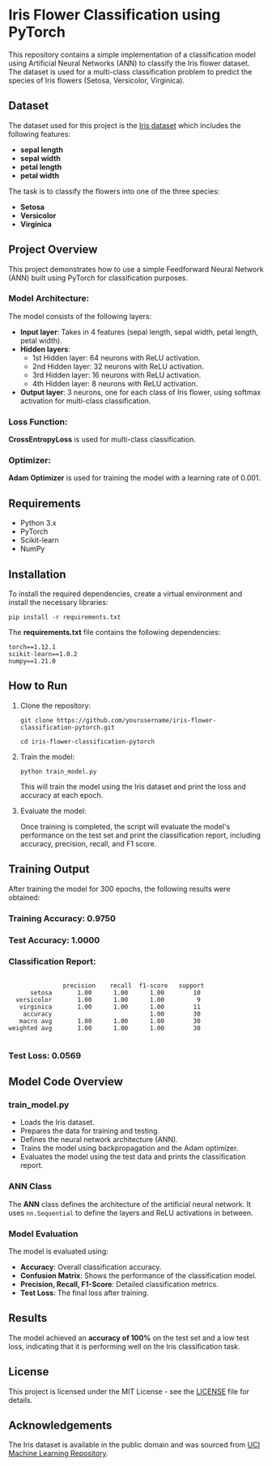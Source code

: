 <h1>Iris Flower Classification using PyTorch</h1>
    <p>This repository contains a simple implementation of a classification model using Artificial Neural Networks (ANN) to classify the Iris flower dataset. The dataset is used for a multi-class classification problem to predict the species of Iris flowers (Setosa, Versicolor, Virginica).</p>
    <h2>Dataset</h2>
    <p>The dataset used for this project is the <a href="https://archive.ics.uci.edu/ml/datasets/iris" target="_blank">Iris dataset</a> which includes the following features:</p>
    <ul>
        <li><strong>sepal length</strong></li>
        <li><strong>sepal width</strong></li>
        <li><strong>petal length</strong></li>
        <li><strong>petal width</strong></li>
    </ul>
    <p>The task is to classify the flowers into one of the three species:</p>
    <ul>
        <li><strong>Setosa</strong></li>
        <li><strong>Versicolor</strong></li>
        <li><strong>Virginica</strong></li>
    </ul>
    <h2>Project Overview</h2>
    <p>This project demonstrates how to use a simple Feedforward Neural Network (ANN) built using PyTorch for classification purposes.</p>
    <h3>Model Architecture:</h3>
    <p>The model consists of the following layers:</p>
    <ul>
        <li><strong>Input layer</strong>: Takes in 4 features (sepal length, sepal width, petal length, petal width).</li>
        <li><strong>Hidden layers</strong>:
            <ul>
                <li>1st Hidden layer: 64 neurons with ReLU activation.</li>
                <li>2nd Hidden layer: 32 neurons with ReLU activation.</li>
                <li>3rd Hidden layer: 16 neurons with ReLU activation.</li>
                <li>4th Hidden layer: 8 neurons with ReLU activation.</li>
            </ul>
        </li>
        <li><strong>Output layer</strong>: 3 neurons, one for each class of Iris flower, using softmax activation for multi-class classification.</li>
    </ul>
    <h3>Loss Function:</h3>
    <p><strong>CrossEntropyLoss</strong> is used for multi-class classification.</p>
    <h3>Optimizer:</h3>
    <p><strong>Adam Optimizer</strong> is used for training the model with a learning rate of 0.001.</p>
    <h2>Requirements</h2>
    <ul>
        <li>Python 3.x</li>
        <li>PyTorch</li>
        <li>Scikit-learn</li>
        <li>NumPy</li>
    </ul>
    <h2>Installation</h2>
    <p>To install the required dependencies, create a virtual environment and install the necessary libraries:</p>
    <pre><code>pip install -r requirements.txt</code></pre>
    <p>The <strong>requirements.txt</strong> file contains the following dependencies:</p>
    <pre><code>torch==1.12.1
scikit-learn==1.0.2
numpy==1.21.0</code></pre>
    <h2>How to Run</h2>
    <ol>
        <li>Clone the repository:</li>
        <pre><code>git clone https://github.com/yourusername/iris-flower-classification-pytorch.git</code></pre>
        <pre><code>cd iris-flower-classification-pytorch</code></pre>
        <li>Train the model:</li>
        <pre><code>python train_model.py</code></pre>
        <p>This will train the model using the Iris dataset and print the loss and accuracy at each epoch.</p>
        <li>Evaluate the model:</li>
        <p>Once training is completed, the script will evaluate the model's performance on the test set and print the classification report, including accuracy, precision, recall, and F1 score.</p>
    </ol>
    <h2>Training Output</h2>
    <p>After training the model for 300 epochs, the following results were obtained:</p>
    <h3>Training Accuracy: 0.9750</h3>
    <h3>Test Accuracy: 1.0000</h3>
    <h3>Classification Report:</h3>
    <pre><code>
               precision    recall  f1-score   support
      setosa       1.00      1.00      1.00        10
  versicolor       1.00      1.00      1.00         9
   virginica       1.00      1.00      1.00        11
    accuracy                           1.00        30
   macro avg       1.00      1.00      1.00        30
weighted avg       1.00      1.00      1.00        30
    </code></pre>
    <h3>Test Loss: 0.0569</h3>
    <h2>Model Code Overview</h2>
    <h3><strong>train_model.py</strong></h3>
    <ul>
        <li>Loads the Iris dataset.</li>
        <li>Prepares the data for training and testing.</li>
        <li>Defines the neural network architecture (ANN).</li>
        <li>Trains the model using backpropagation and the Adam optimizer.</li>
        <li>Evaluates the model using the test data and prints the classification report.</li>
    </ul>
    <h3><strong>ANN Class</strong></h3>
    <p>The <strong>ANN</strong> class defines the architecture of the artificial neural network. It uses <code>nn.Sequential</code> to define the layers and ReLU activations in between.</p>
    <h3>Model Evaluation</h3>
    <p>The model is evaluated using:</p>
    <ul>
        <li><strong>Accuracy</strong>: Overall classification accuracy.</li>
        <li><strong>Confusion Matrix</strong>: Shows the performance of the classification model.</li>
        <li><strong>Precision, Recall, F1-Score</strong>: Detailed classification metrics.</li>
        <li><strong>Test Loss</strong>: The final loss after training.</li>
    </ul>
    <h2>Results</h2>
    <p>The model achieved an <strong>accuracy of 100%</strong> on the test set and a low test loss, indicating that it is performing well on the Iris classification task.</p>
    <h2>License</h2>
    <p>This project is licensed under the MIT License - see the <a href="LICENSE">LICENSE</a> file for details.</p>
    <h2>Acknowledgements</h2>
    <p>The Iris dataset is available in the public domain and was sourced from <a href="https://archive.ics.uci.edu/ml/datasets/iris">UCI Machine Learning Repository</a>.</p>
